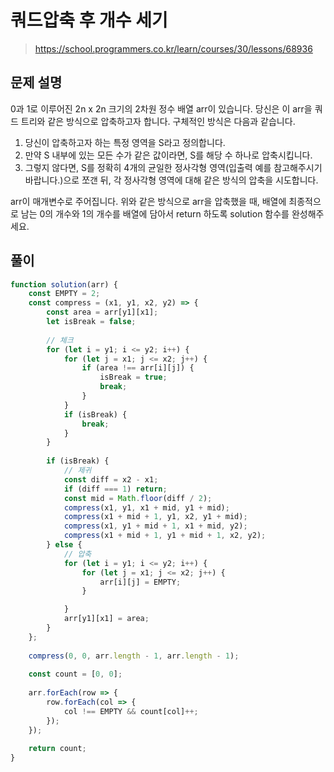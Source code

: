 # 쿼드압축 후 개수 세기
> https://school.programmers.co.kr/learn/courses/30/lessons/68936
## 문제 설명
0과 1로 이루어진 2n x 2n 크기의 2차원 정수 배열 arr이 있습니다. 당신은 이 arr을 쿼드 트리와 같은 방식으로 압축하고자 합니다. 구체적인 방식은 다음과 같습니다.

1. 당신이 압축하고자 하는 특정 영역을 S라고 정의합니다.
2. 만약 S 내부에 있는 모든 수가 같은 값이라면, S를 해당 수 하나로 압축시킵니다.
3. 그렇지 않다면, S를 정확히 4개의 균일한 정사각형 영역(입출력 예를 참고해주시기 바랍니다.)으로 쪼갠 뒤, 각 정사각형 영역에 대해 같은 방식의 압축을 시도합니다.

arr이 매개변수로 주어집니다. 위와 같은 방식으로 arr을 압축했을 때, 배열에 최종적으로 남는 0의 개수와 1의 개수를 배열에 담아서 return 하도록 solution 함수를 완성해주세요.

## 풀이
```js
function solution(arr) {
    const EMPTY = 2;
    const compress = (x1, y1, x2, y2) => {
        const area = arr[y1][x1];
        let isBreak = false;
        
        // 체크
        for (let i = y1; i <= y2; i++) {
            for (let j = x1; j <= x2; j++) {
                if (area !== arr[i][j]) {
                    isBreak = true;
                    break;
                }
            }
            if (isBreak) {
                break;
            }
        }
        
        if (isBreak) {
            // 제귀
            const diff = x2 - x1;
            if (diff === 1) return;
            const mid = Math.floor(diff / 2);
            compress(x1, y1, x1 + mid, y1 + mid);
            compress(x1 + mid + 1, y1, x2, y1 + mid);
            compress(x1, y1 + mid + 1, x1 + mid, y2);
            compress(x1 + mid + 1, y1 + mid + 1, x2, y2);
        } else {
            // 압축
            for (let i = y1; i <= y2; i++) {
                for (let j = x1; j <= x2; j++) {
                    arr[i][j] = EMPTY;
                }

            }
            arr[y1][x1] = area;
        }
    };
    
    compress(0, 0, arr.length - 1, arr.length - 1);
    
    const count = [0, 0];
    
    arr.forEach(row => {
        row.forEach(col => {
            col !== EMPTY && count[col]++;
        });
    });
    
    return count;
}
```
